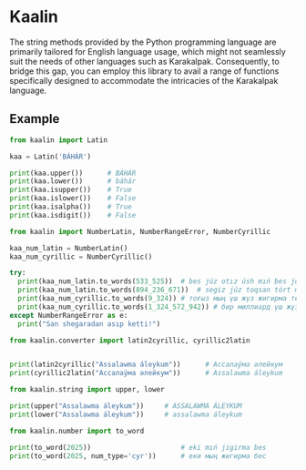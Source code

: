 # Kaalin

<p>
    The string methods provided by the Python programming language are primarily tailored for English language usage, which might not seamlessly suit the needs of other languages such as Karakalpak. Consequently, to bridge this gap, you can employ this library to avail a range of functions specifically designed to accommodate the intricacies of the Karakalpak language. 
</p>

## Example
```python
from kaalin import Latin

kaa = Latin('BÁHÁR')

print(kaa.upper())      # BÁHÁR
print(kaa.lower())      # báhár
print(kaa.isupper())    # True
print(kaa.islower())    # False
print(kaa.isalpha())    # True
print(kaa.isdigit())    # False
```

```python
from kaalin import NumberLatin, NumberRangeError, NumberCyrillic

kaa_num_latin = NumberLatin()
kaa_num_cyrillic = NumberCyrillic()

try:
  print(kaa_num_latin.to_words(533_525))  # bes júz otız úsh mıń bes júz jigirma bes
  print(kaa_num_latin.to_words(894_236_671))  # segiz júz toqsan tórt million eki júz otız altı mıń altı júz jetpis bir
  print(kaa_num_cyrillic.to_words(9_324)) # тоғыз мың үш жүз жигирма төрт
  print(kaa_num_cyrillic.to_words(1_324_572_942)) # бир миллиард үш жүз жигирма төрт миллион бес жүз жетпис еки мың тоғыз жүз қырық еки
except NumberRangeError as e:
  print("San shegaradan asıp ketti!")
```
```python
from kaalin.converter import latin2cyrillic, cyrillic2latin


print(latin2cyrillic("Assalawma áleykum"))      # Ассалаўма әлейкум
print(cyrillic2latin("Ассалаўма әлейкум"))      # Assalawma áleykum
```
```python
from kaalin.string import upper, lower

print(upper("Assalawma áleykum")) 	  # ASSALAWMA ÁLEYKUM
print(lower("Assalawma áleykum"))     # assalawma áleykum
```
```python
from kaalin.number import to_word

print(to_word(2025))                      # eki mıń jigirma bes
print(to_word(2025, num_type='cyr'))      # еки мың жигирма бес
```
